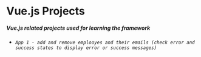 # **Vue.js Projects**
***Vue.js related projects used for learning the framework***

- ###### `App 1 - add and remove emplooyes and their emails (check error and success states to display error or success messages)`
